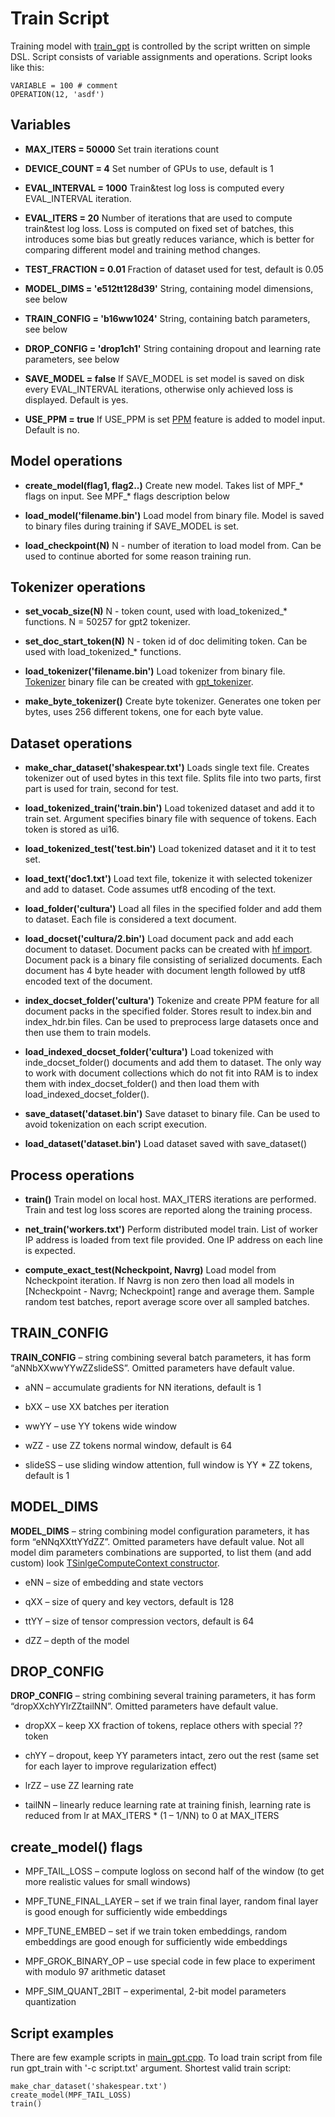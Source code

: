 ﻿# Train Script

Training model with [train_gpt](/code/gpt/train) is controlled by the script written on simple DSL. Script consists of variable assignments and operations. Script looks like this:

```
VARIABLE = 100 # comment
OPERATION(12, 'asdf')
```

## Variables

* **MAX_ITERS = 50000**
Set train iterations count

* **DEVICE_COUNT = 4**
Set number of GPUs to use, default is 1

* **EVAL_INTERVAL = 1000**
Train&test log loss is computed every EVAL_INTERVAL iteration. 

* **EVAL_ITERS = 20**
Number of iterations that are used to compute train&test log loss. Loss is computed on fixed set of batches, this introduces some bias but greatly reduces variance, which is better for comparing different model and training method changes.

* **TEST_FRACTION = 0.01**
Fraction of dataset used for test, default is 0.05

* **MODEL_DIMS = 'e512tt128d39'**
String, containing model dimensions, see below

* **TRAIN_CONFIG = 'b16ww1024'**
String, containing batch parameters, see below

* **DROP_CONFIG = 'drop1ch1'**
String containing dropout and learning rate parameters, see below

* **SAVE_MODEL = false**
If SAVE_MODEL is set model is saved on disk every EVAL_INTERVAL iterations, otherwise only achieved loss is displayed. Default is yes.

* **USE_PPM = true**
If USE_PPM is set [PPM](/doc/ppm.md) feature is added to model input. Default is no.

## Model operations

* **create_model(flag1, flag2..)**
Create new model. Takes list of MPF_* flags on input. See MPF_* flags description below

* **load_model('filename.bin')**
Load model from binary file. Model is saved to binary files during training if SAVE_MODEL is set.

* **load_checkpoint(N)**
N - number of iteration to load model from. Can be used to continue aborted for some reason training run.

## Tokenizer operations

* **set_vocab_size(N)**
N - token count, used with load_tokenized_* functions. N = 50257 for gpt2 tokenizer.

* **set_doc_start_token(N)**
N - token id of doc delimiting token. Can be used with load_tokenized_* functions.

* **load_tokenizer('filename.bin')**
Load tokenizer from binary file. [Tokenizer](/doc/tokenizer.md) binary file can be created with [gpt_tokenizer](/code/gpt/tokenizer).

* **make_byte_tokenizer()**
Create byte tokenizer. Generates one token per bytes, uses 256 different tokens, one for each byte value. 

## Dataset operations

* **make_char_dataset('shakespear.txt')**
Loads single text file. Creates tokenizer out of used bytes in this text file. Splits file into two parts, first part is used  for train, second for test. 

* **load_tokenized_train('train.bin')**
Load tokenized dataset and add it to train set. Argument specifies binary file with sequence of tokens. Each token is stored as ui16.
 
* **load_tokenized_test('test.bin')**
Load tokenized dataset and it it to test set.

* **load_text('doc1.txt')**
Load text file, tokenize it with selected tokenizer and add to dataset. Code assumes utf8 encoding of the text.

* **load_folder('cultura')**
Load all files in the specified folder and add them to dataset. Each file is considered a text document.

* **load_docset('cultura/2.bin')**
Load document pack and add each document to dataset. Document packs can be created with [hf import](/hf_import). Document pack is  a binary file consisting of serialized documents. Each document has 4 byte header with document length followed by utf8 encoded text of the document.

* **index_docset_folder('cultura')**
Tokenize and create PPM feature for all document packs in the specified folder. Stores result to index.bin and index_hdr.bin files. Can be used to preprocess large datasets once and then use them to train models.

* **load_indexed_docset_folder('cultura')**
Load tokenized with inde_docset_folder() documents and add them to dataset. The only way to work with document collections which do not fit into RAM is to index them with index_docset_folder() and then load them with load_indexed_docset_folder().

* **save_dataset('dataset.bin')**
Save dataset to binary file. Can be used to avoid tokenization on each script execution.

* **load_dataset('dataset.bin')**
Load dataset saved with save_dataset()

## Process operations

* **train()**
Train model on local host. MAX_ITERS iterations are performed. Train and test log loss scores are reported along the training process.

* **net_train('workers.txt')**
Perform distributed model train. List of worker IP address is loaded from text file provided. One IP address on each line is expected. 

* **compute_exact_test(Ncheckpoint, Navrg)**
Load model from Ncheckpoint iteration. If Navrg is non zero then load all models in [Ncheckpoint - Navrg; Ncheckpoint] range and average them. Sample random test batches, report average score over all sampled batches.

## TRAIN_CONFIG

**TRAIN_CONFIG** – string combining several batch parameters, it has form “aNNbXXwwYYwZZslideSS”. Omitted parameters have default value.

* aNN – accumulate gradients for NN iterations, default is 1

* bXX – use XX batches per iteration

* wwYY – use YY tokens wide window

* wZZ - use ZZ tokens normal window, default is 64

* slideSS – use sliding window attention, full window is YY * ZZ tokens, default is 1

## MODEL_DIMS

**MODEL_DIMS** – string combining model configuration parameters, it has form “eNNqXXttYYdZZ”. Omitted parameters have default value. Not all model dim parameters combinations are supported, to list them (and add custom) look [TSinlgeComputeContext constructor](/code/gpt/model/gpt_cuda.cu).

* eNN – size of embedding and state vectors

* qXX – size of query and key vectors, default is 128

* ttYY – size of tensor compression vectors, default is 64

* dZZ – depth of the model


## DROP_CONFIG

**DROP_CONFIG** – string combining several training parameters, it has form “dropXXchYYlrZZtailNN”. Omitted parameters have default value.

* dropXX – keep XX fraction of tokens, replace others with special ?? token

* chYY – dropout, keep YY parameters intact, zero out the rest (same set for each layer to improve regularization effect)

* lrZZ – use ZZ learning rate

* tailNN – linearly reduce learning rate at training finish, learning rate is reduced from lr at MAX_ITERS * (1 – 1/NN) to 0 at MAX_ITERS

## create_model() flags

* MPF_TAIL_LOSS – compute logloss on second half of the window (to get more realistic values for small windows)

* MPF_TUNE_FINAL_LAYER – set if we train final layer, random final layer is good enough for sufficiently wide embeddings

* MPF_TUNE_EMBED – set if we train token embeddings, random embeddings are good enough for sufficiently wide embeddings

* MPF_GROK_BINARY_OP – use special code in few place to experiment with modulo 97 arithmetic dataset

* MPF_SIM_QUANT_2BIT – experimental, 2-bit model parameters quantization

## Script examples

There are few example scripts in [main_gpt.cpp](/code/gpt/train/main_gpt.cpp). To load train script from file run gpt_train with '-c script.txt' argument. Shortest valid train script:

```
make_char_dataset('shakespear.txt')
create_model(MPF_TAIL_LOSS)
train()
```

